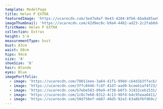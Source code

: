 ```yaml
---
template: ModelPage
title: Helen P EXTRA
featuredImage: 'https://ucarecdn.com/3e47e8af-9e43-4284-8fb6-6ba0a85ae97e/'
imageThumbnail: 'https://ucarecdn.com/42d9ec0c-b9a4-4482-ad23-2c2fab8d45e2/'
firstName: Helen P EXTRA
collection: Extras
height: 5'4
measurementType: bust
bust: 83cm
waist: 68cm
hips: 94cm
size: '8'
shoeSize: '8'
hair: Blonde
eyes: Blue
imagePortfolio:
  - image: 'https://ucarecdn.com/70011eee-3a64-41f1-998d-cb4d1b3ffacb/'
  - image: 'https://ucarecdn.com/3ffc0446-fcdf-41d7-aad9-bceeb1af4f23/'
  - image: 'https://ucarecdn.com/b7ebe583-09a9-4f30-b0f3-31832ceb1531/'
  - image: 'https://ucarecdn.com/1c0c7e60-8312-4c13-98fd-b4c95eaa6411/'
  - image: 'https://ucarecdn.com/50d750ef-e607-48d5-92a3-63a8bf6fd69c/'
---
```


